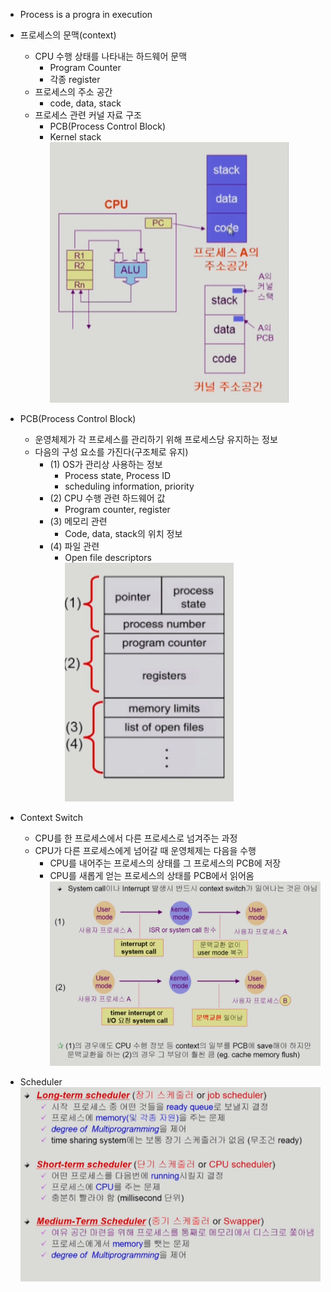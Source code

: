 - Process is a progra in execution
- 프로세스의 문맥(context)
  - CPU 수행 상태를 나타내는 하드웨어 문맥
    - Program Counter
    - 각종 register
  - 프로세스의 주소 공간
    - code, data, stack
  - 프로세스 관련 커널 자료 구조
    - PCB(Process Control Block)
    - Kernel stack
![img.png](images/img.png)

- PCB(Process Control Block)
  - 운영체제가 각 프로세스를 관리하기 위해 프로세스당 유지하는 정보
  - 다음의 구성 요소를 가진다(구조체로 유지)
    - (1) OS가 관리상 사용하는 정보
      - Process state, Process ID
      - scheduling information, priority
    - (2) CPU 수행 관련 하드웨어 값
      - Program counter, register
    - (3) 메모리 관련
      - Code, data, stack의 위치 정보
    - (4) 파일 관련
      - Open file descriptors
![img_1.png](images/img_1.png)
- Context Switch
  - CPU를 한 프로세스에서 다른 프로세스로 넘겨주는 과정
  - CPU가 다른 프로세스에게 넘어갈 때 운영체제는 다음을 수행
    - CPU를 내어주는 프로세스의 상태를 그 프로세스의 PCB에 저장
    - CPU를 새롭게 얻는 프로세스의 상태를 PCB에서 읽어옴
![img_2.png](images/img_2.png)
- Scheduler
![img_3.png](images/img_3.png)